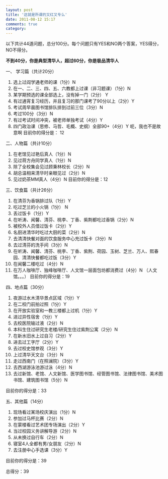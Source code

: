```yaml
---
layout: post
title: '这就是所谓的又红又专么'
date: 2011-08-12 15:17
comments: true
category: 
---
```

    

以下共计44道问题，总分100分。每个问题只有YES和NO两个答案，YES得分，NO不得分。  

**不到40分，你是典型清华人，超过60分，你是极品清华人**  

一、 学习篇（共计20分）  

  1. 选上过阎学通老师的课（1分）N  
  2. 在一、二、三、四、五、六教都上过课（非习题课）（1分）N  
  3. 某学期预选的课全部选上，没有掉一门（2分） Y  
  4. 有过通宵复习经历，并且复习的那门课考了90分以上（2分）Y  
  5. 考试周早晨图书馆排队排到过前三位（3分）N  
  6. 考过100分（3分）N  
  7. 有过考试时间冲突，被老师单独考试（4分）Y  
  8. 四门政治课（思修、马哲、毛概、史纲）全部90+（4分）Y 呃，我也不是故意啊
目前你的得分是： 12

二、人物篇（共计10分）  

  1. 在老馆见过艳后真人（1分）N  
  2. 见过蒋方舟同学真人（1分）N  
  3. 除了全校集会见过顾秉林校长（2分）N  
  4. 胡总温相来清华时亲眼见过（2分）N  
  5. 见过奶茶MM真人（4分）N
目前你的得分是：12

三、饮食篇（共计26分）  

  1. 在清芬为香锅排过队（1分）Y  
  2. 吃过芝兰的小火锅（1分） N  
  3. 丢过饭卡（1分）Y  
  4. 在听涛、闻馨、清芬、桃李、丁香、紫荆都吃过香锅（2分）N  
  5. 被校外人员借过饭卡（2分）Y  
  6. 名厨进清华时吃过大厨的菜（2分）N  
  7. 去清清快餐对面的饮食服务中心充过饭卡（3分）N  
  8. 去过清芬的洗手间（3分）N  
  9. 在听涛、闻馨、清芬、桃李、丁香、紫荆、荷园、玉树、芝兰、万人、熙春园、清清快餐都吃过饭（3分）Y  
  10. 在闻馨二楼吃过（4分）N  
  11. 在万人咖啡厅、独峰咖啡厅、人文馆一层面包坊都消费过（4分）N （人文馆。。。）
目前你的得分是：19

四、地点篇（30分）  

  1. 夜游过水木清华景点区域（1分）Y  
  2. 在二校门前拍过照（1分）Y  
  3. 在开放实验室和一教三楼都上过机（1分）Y  
  4. 进过异性宿舍（1分）Y  
  5. 去校医院输过液（2分）N  
  6. 本科生住过研究生老楼/研究生住过紫荆公寓（2分）N  
  7. 在新水旧水上过自习（2分）Y  
  8. 进去过工字厅（2分）Y  
  9. 去过校史馆参观（3分）Y  
  10. 上过清华天文台（3分）N  
  11. 走过西南门（在照澜院）（3分）Y  
  12. 去西湖游泳池游过泳（4分）N  
  13. 去过新馆、老馆、人文新馆、医学图书馆、经管图书馆、法律图书馆、美术图书馆、建筑图书馆（5分）N

目前你的得分是：33  

五、其他篇（14分）  

  1. 现场看过某场校庆演出（1分）N  
  2. 参加过马杯比赛（2分）N  
  3. 在蒙楼看过艺术团专场演出（2分）Y  
  4. 当过校园义务讲解导游（2分）N  
  5. 从未换过自行车（2分）N  
  6. 寝室4人全都有男/女朋友（2分）N  
  7. 去注册中心手选课（3分）Y

目前你的得分是：39  

总得分：39
